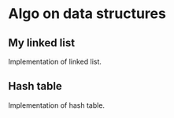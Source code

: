 # Algo on data structures

## My linked list
Implementation of linked list.

## Hash table
Implementation of hash table.
